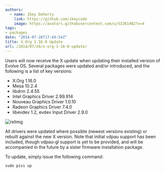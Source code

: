 ```yaml
---
authors:
  - name: Ikey Doherty
    link: https://github.com/ikeycode
    image: https://avatars.githubusercontent.com/u/53261402?v=4
tags:
- packages
date: "2014-07-26T17:44:54Z"
title: X.Org 1.16.0 Update
url: /2014/07/26/x-org-1-16-0-update/
---
```


Users will now receive the X update when updating their installed version of Evolve OS. Several packages were updated and/or introduced, and the following is a 
list of key versions:
<!--more-->
* X.Org 1.16.0
* Mesa 10.2.4
* libdrm 2.4.55
* Intel Graphics Driver 2.99.914
* Nouveau Graphics Driver 1.0.10
* Radeon Graphics Driver 7.4.0
* libevdev 1.2, evdev Input Driver 2.9.0

![relimg](https://solus-project.com/release_images/xorg.png)

All drivers were updated where possible (newest versions existing) or rebuilt against the new X version. Note that initial vdpau support has been included, 
though vdpau-gl support is yet to be provided, and will be accompanied in the future by a sister firmware installation package.

To update, simply issue the following command:

```
sudo pisi up
```